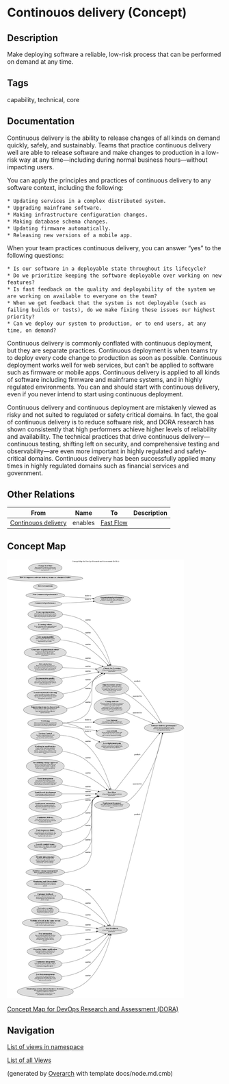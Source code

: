 
# Continouos delivery (Concept)
## Description
Make deploying software a reliable, low-risk process that can be performed on demand at any time.


## Tags
capability, technical, core

## Documentation
Continuous delivery is the ability to release changes of all kinds on demand quickly, safely, and sustainably. Teams that practice continuous delivery well are able to release software and make changes to production in a low-risk way at any time—including during normal business hours—without impacting users.

You can apply the principles and practices of continuous delivery to any software context, including the following:

    * Updating services in a complex distributed system.
    * Upgrading mainframe software.
    * Making infrastructure configuration changes.
    * Making database schema changes.
    * Updating firmware automatically.
    * Releasing new versions of a mobile app.

When your team practices continuous delivery, you can answer “yes” to the following questions:

    * Is our software in a deployable state throughout its lifecycle?
    * Do we prioritize keeping the software deployable over working on new features?
    * Is fast feedback on the quality and deployability of the system we are working on available to everyone on the team?
    * When we get feedback that the system is not deployable (such as failing builds or tests), do we make fixing these issues our highest priority?
    * Can we deploy our system to production, or to end users, at any time, on demand?

Continuous delivery is commonly conflated with continuous deployment, but they are separate practices. Continuous deployment is when teams try to deploy every code change to production as soon as possible. Continuous deployment works well for web services, but can’t be applied to software such as firmware or mobile apps. Continuous delivery is applied to all kinds of software including firmware and mainframe systems, and in highly regulated environments. You can and should start with continuous delivery, even if you never intend to start using continuous deployment.

Continuous delivery and continuous deployment are mistakenly viewed as risky and not suited to regulated or safety critical domains. In fact, the goal of continuous delivery is to reduce software risk, and DORA research has shown consistently that high performers achieve higher levels of reliability and availability. The technical practices that drive continuous delivery—continuous testing, shifting left on security, and comprehensive testing and observability—are even more important in highly regulated and safety-critical domains. Continuous delivery has been successfully applied many times in highly regulated domains such as financial services and government.
## Other Relations
| From | Name | To | Description |
|---|---|---|---|
| [Continouos delivery](../../software-development/dora/continuous-delivery.md) | enables | [Fast Flow](../../software-development/dora/fast-flow.md) |  |

## Concept Map
![Concept Map for DevOps Research and Assessment (DORA)](../../software-development/dora/concept-view.png)

[Concept Map for DevOps Research and Assessment (DORA)](../../software-development/dora/concept-view.md)


## Navigation
[List of views in namespace](./views-in-namespace.md)

[List of all Views](../../views.md)


(generated by [Overarch](https://github.com/soulspace-org/overarch) with template docs/node.md.cmb)

